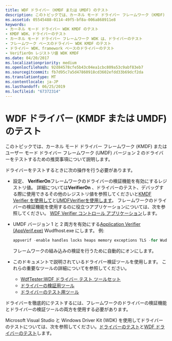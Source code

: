 ```yaml
---
title: WDF ドライバー (KMDF または UMDF) のテスト
description: このトピックでは、カーネル モード ドライバー フレームワーク (KMDF) またはユーザー モード ドライバー フレームワーク (UMDF) バージョン 2 のドライバーをテストするための推奨事項について説明します。
ms.assetid: 05545488-0114-49f5-bf8a-006a868911e8
keywords:
- カーネル モード ドライバー WDK KMDF のテスト
- KMDF WDK、ドライバーのテスト
- カーネル モード ドライバー フレームワーク WDK は、ドライバーのテスト
- フレームワーク ベースのドライバー WDK KMDF のテスト
- ドライバー WDK、framework ベースのドライバーのテスト
- VerifierOn レジストリ値 WDK KMDF
ms.date: 04/20/2017
ms.localizationpriority: medium
ms.openlocfilehash: 92d84578cfe5b43c04ea1cbc809a53c9abf83eb7
ms.sourcegitcommit: fb7d95c7a5d47860918cd3602efdd33b69dcf2da
ms.translationtype: MT
ms.contentlocale: ja-JP
ms.lasthandoff: 06/25/2019
ms.locfileid: "67372314"
---
```

# <a name="testing-a-wdf-driver-kmdf-or-umdf"></a>WDF ドライバー (KMDF または UMDF) のテスト


このトピックでは、カーネル モード ドライバー フレームワーク (KMDF) またはユーザー モード ドライバー フレームワーク (UMDF) バージョン 2 のドライバーをテストするための推奨事項について説明します。

ドライバーをテストするときに次の操作を行う必要があります。

-   設定、 **VerifierOn**フレームワークのドライバーの検証機能を有効にするレジストリ値。 詳細については**VerifierOn** 、ドライバーのテスト、デバッグする際に使用できるその他のレジストリ値を参照してくださいと[KMDF Verifier を使用して](using-kmdf-verifier.md)と[UMDFVerifierを使用します](using-umdf-verifier.md)。 フレームワークのドライバーの検証機能を使用するのに役立つアプリケーションについては、次を参照してください。 [WDF Verifier コントロール アプリケーション](https://docs.microsoft.com/windows-hardware/drivers/devtest/wdf-verifier-control-application)します。

-   UMDF バージョン 1 と 2 両方を有効にする[Application Verifier (AppVerif.exe)](https://www.microsoft.com/download/details.aspx?id=20028) Wudfhost.exe にします。 例:
    ```cpp
    appverif -enable handles locks heaps memory exceptions TLS -for WudfHost.exe
    ```

    フレームワークの組み込みの検証を行うために自動的にオンにします。
-   このドキュメントで説明されているドライバー検証ツールを使用します。 これらの重要なツールの詳細についてを参照してください。
    -   [WdfTester:WDF ドライバー テスト ツールセット](https://docs.microsoft.com/windows-hardware/drivers/devtest/wdftester--wdf-driver-testing-toolset)
    -   [ドライバーの検証用ツール](https://docs.microsoft.com/windows-hardware/drivers/devtest/tools-for-verifying-drivers)
    -   [ドライバーのテスト用ツール](https://docs.microsoft.com/windows-hardware/drivers/devtest/tools-for-testing-drivers)

ドライバーを徹底的にテストするには、フレームワークのドライバーの検証機能とドライバーの検証ツールの両方を使用する必要があります。

Microsoft Visual Studio と Windows Driver Kit (WDK) を使用してドライバーのテストについては、次を参照してください。[ドライバーのテスト](https://docs.microsoft.com/windows-hardware/drivers/develop/testing-a-driver)と[WDF ドライバーのテスト](https://docs.microsoft.com/windows-hardware/drivers/wdf/testing-a-kmdf-driver)します。

 

 





